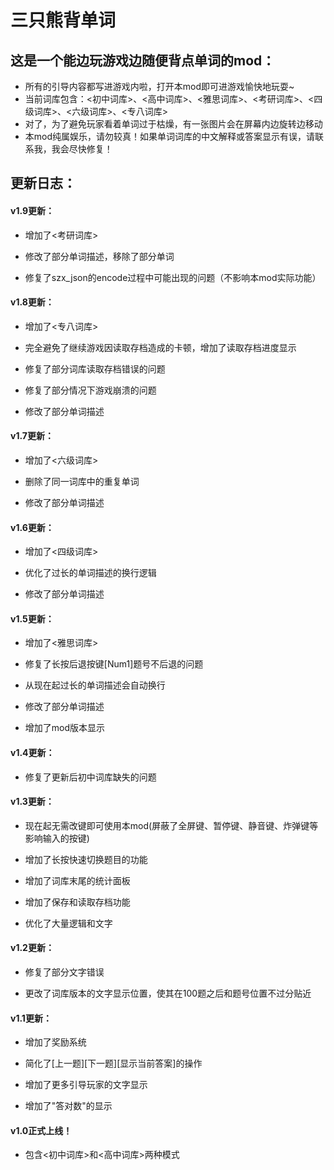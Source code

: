 # 三只熊背单词

## 这是一个能边玩游戏边随便背点单词的mod：

- 所有的引导内容都写进游戏内啦，打开本mod即可进游戏愉快地玩耍~
- 当前词库包含：<初中词库>、<高中词库>、<雅思词库>、<考研词库>、<四级词库>、<六级词库>、<专八词库>
- 对了，为了避免玩家看着单词过于枯燥，有一张图片会在屏幕内边旋转边移动
- 本mod纯属娱乐，请勿较真！如果单词词库的中文解释或答案显示有误，请联系我，我会尽快修复！

## 更新日志：

#### v1.9更新：

- 增加了<考研词库>

- 修改了部分单词描述，移除了部分单词

- 修复了szx_json的encode过程中可能出现的问题（不影响本mod实际功能）

#### v1.8更新：

- 增加了<专八词库>

- 完全避免了继续游戏因读取存档造成的卡顿，增加了读取存档进度显示

- 修复了部分词库读取存档错误的问题

- 修复了部分情况下游戏崩溃的问题

- 修改了部分单词描述

#### v1.7更新：

- 增加了<六级词库>

- 删除了同一词库中的重复单词

- 修改了部分单词描述

#### v1.6更新：

- 增加了<四级词库>

- 优化了过长的单词描述的换行逻辑

- 修改了部分单词描述

#### v1.5更新：

- 增加了<雅思词库>

- 修复了长按后退按键[Num1]题号不后退的问题

- 从现在起过长的单词描述会自动换行

- 修改了部分单词描述

- 增加了mod版本显示

#### v1.4更新：

- 修复了更新后初中词库缺失的问题

#### v1.3更新：

- 现在起无需改键即可使用本mod(屏蔽了全屏键、暂停键、静音键、炸弹键等影响输入的按键)

- 增加了长按快速切换题目的功能

- 增加了词库末尾的统计面板

- 增加了保存和读取存档功能

- 优化了大量逻辑和文字

#### v1.2更新：

- 修复了部分文字错误

- 更改了词库版本的文字显示位置，使其在100题之后和题号位置不过分贴近

#### v1.1更新：

- 增加了奖励系统

- 简化了[上一题][下一题][显示当前答案]的操作

- 增加了更多引导玩家的文字显示

- 增加了"答对数"的显示

#### v1.0正式上线！

- 包含<初中词库>和<高中词库>两种模式
